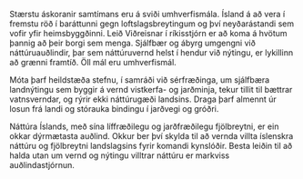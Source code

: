Stærstu áskoranir samtímans eru á sviði umhverfismála. Ísland á að vera í fremstu röð í baráttunni gegn loftslagsbreytingum og því neyðarástandi sem vofir yfir heimsbyggðinni. Leið Viðreisnar í ríkisstjórn er að koma á hvötum þannig að þeir borgi sem menga. Sjálfbær og ábyrg umgengni við náttúruauðlindir, þar sem náttúruvernd helst í hendur við nýtingu, er lykillinn að grænni framtíð. Öll mál eru umhverfismál.
 
Móta þarf heildstæða stefnu, í samráði við sérfræðinga, um sjálfbæra landnýtingu sem byggir á vernd vistkerfa- og jarðminja, tekur tillit til bættrar vatnsverndar, og rýrir ekki náttúrugæði landsins. Draga þarf almennt úr losun frá landi og stórauka bindingu í jarðvegi og gróðri.

Náttúra Íslands, með sína líffræðilegu og jarðfræðilegu fjölbreytni, er ein okkar dýrmætasta auðlind. Okkur ber því skylda til að vernda villta íslenskra náttúru og fjölbreytni landslagsins fyrir komandi kynslóðir. Besta leiðin til að halda utan um vernd og nýtingu villtrar náttúru er markviss auðlindastjórnun.